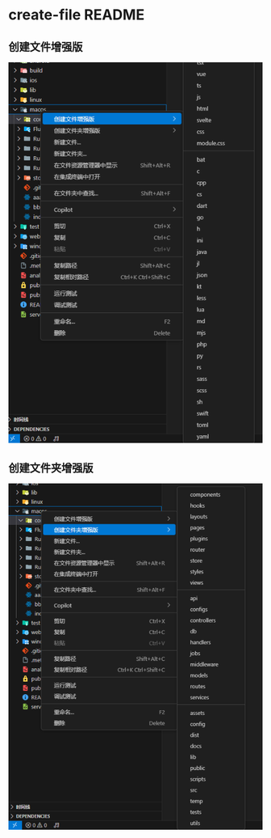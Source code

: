 # create-file README

## 创建文件增强版

![create-file](/doc/1.png)

## 创建文件夹增强版

![create-file](/doc/2.png)
